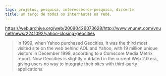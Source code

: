 ```yaml
---
tags: projetos, pesquisa, interesses-de-pesquisa, disserte
title: um terço de todos os internautas na rede.
---
```

https://web.archive.org/web/20090426073628/http://www.vnunet.com/vnunet/news/2241092/yahoo-closing-geocities

>In 1999, when Yahoo purchased Geocities, it was the third most visited site on the web behind AOL and Yahoo, with 19 million unique visitors in December 1998, according to a Comscore Media Metrix report. Now Geocities is slightly outdated in the current Web 2.0 era, giving users no way to integrate their sites with third-party applications.